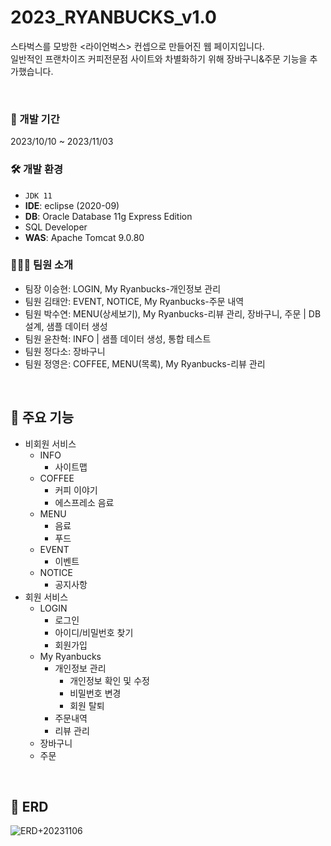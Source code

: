 # 2023_RYANBUCKS_v1.0
스타벅스를 모방한 <라이언벅스> 컨셉으로 만들어진 웹 페이지입니다.<br>
일반적인 프랜차이즈 커피전문점 사이트와 차별화하기 위해 장바구니&주문 기능을 추가했습니다.

<br>

### 📅 개발 기간
2023/10/10 ~ 2023/11/03

### 🛠️ 개발 환경
+ `JDK 11`
+ **IDE**: eclipse (2020-09)
+ **DB**: Oracle Database 11g Express Edition
+ SQL Developer
+ **WAS**: Apache Tomcat 9.0.80

### 🧑‍🤝‍🧑 팀원 소개
+ 팀장 이승현: LOGIN, My Ryanbucks-개인정보 관리
+ 팀원 김태안: EVENT, NOTICE, My Ryanbucks-주문 내역
+ 팀원 박수연: MENU(상세보기), My Ryanbucks-리뷰 관리, 장바구니, 주문 | DB 설계, 샘플 데이터 생성
+ 팀원 윤찬혁: INFO | 샘플 데이터 생성, 통합 테스트
+ 팀원 정다소: 장바구니
+ 팀원 정영은: COFFEE, MENU(목록), My Ryanbucks-리뷰 관리

<br>

## 📌 주요 기능
+ 비회원 서비스
  + INFO
    + 사이트맵
  + COFFEE
    + 커피 이야기
    + 에스프레소 음료
  + MENU
    + 음료
    + 푸드
  + EVENT
    + 이벤트
  + NOTICE
    + 공지사항
+ 회원 서비스
  + LOGIN
    + 로그인
    + 아이디/비밀번호 찾기
    + 회원가입
  + My Ryanbucks
    + 개인정보 관리
      + 개인정보 확인 및 수정
      + 비밀번호 변경
      + 회원 탈퇴
    + 주문내역
    + 리뷰 관리
  + 장바구니
  + 주문

<br>

## 💾 ERD
![ERD+20231106](https://github.com/sypark8393/2023_RYANBUCKS_v1.0/assets/161054595/bc0f2a1e-4a4f-4af1-9daa-98ac925b0b97)

